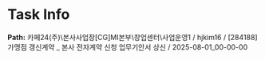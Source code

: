 # Task Info

**Path:** 카페24(주)\본사사업장\[CG]MI본부\창업센터\사업운영1 / hjkim16 / [284188] 가맹점 갱신계약 _ 본사 전자계약 신청 업무기안서 상신 / 2025-08-01_00-00-00


